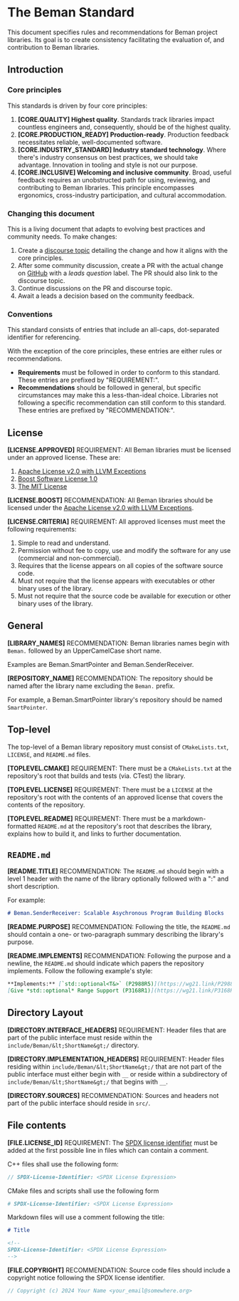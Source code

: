 # The Beman Standard

<!--
SPDX-License-Identifier: Apache-2.0 WITH LLVM-exception

Copyright (c) 2024 David Sankel <dsankel@boost.org>
-->

This document specifies rules and recommendations for Beman project libraries.
Its goal is to create consistency facilitating the evaluation of, and
contribution to Beman libraries.

## Introduction

### Core principles

This standards is driven by four core principles:

1. **[CORE.QUALITY] Highest quality**. Standards track libraries impact
   countless engineers and, consequently, should be of the highest quality.
2. **[CORE.PRODUCTION_READY] Production-ready**. Production feedback
   necessitates reliable, well-documented software.
3. **[CORE.INDUSTRY_STANDARD] Industry standard technology**. Where there's
   industry consensus on best practices, we should take advantage. Innovation in
   tooling and style is not our purpose.
4. **[CORE.INCLUSIVE] Welcoming and inclusive community**. Broad, useful
   feedback requires an unobstructed path for using, reviewing, and
   contributing to Beman libraries. This principle encompasses ergonomics,
   cross-industry participation, and cultural accommodation.

### Changing this document

This is a living document that adapts to evolving best practices and community
needs. To make changes:

1. Create a [discourse topic](https://discourse.boost.org) detailing the change
   and how it aligns with the core principles.
2. After some community discussion, create a PR with the actual change on
   [GitHub](https://github.com/beman-project/beman) with a *leads question*
   label. The PR should also link to the discourse topic.
3. Continue discussions on the PR and discourse topic.
4. Await a leads a decision based on the community feedback.

### Conventions

This standard consists of entries that include an all-caps, dot-separated
identifier for referencing.

With the exception of the core principles, these entries are either rules or
recommendations.

* **Requirements** must be followed in order to conform to this standard. These entries
  are prefixed by "REQUIREMENT:".
* **Recommendations** should be followed in general, but specific circumstances
  may make this a less-than-ideal choice. Libraries not following a specific
  recommendation can still conform to this standard. These entries are prefixed
  by "RECOMMENDATION:".

## License

**[LICENSE.APPROVED]** REQUIREMENT: All Beman libraries must be licensed
under an approved license. These are:

1. [Apache License v2.0 with LLVM Exceptions](https://llvm.org/LICENSE.txt)
2. [Boost Software License 1.0](https://www.boost.org/LICENSE_1_0.txt)
3. [The MIT License](https://opensource.org/license/mit)

**[LICENSE.BOOST]** RECOMMENDATION: All Beman libraries should be licensed under
the [Apache License v2.0 with LLVM Exceptions](https://llvm.org/LICENSE.txt).

**[LICENSE.CRITERIA]** REQUIREMENT: All approved licenses must meet the
following requirements:

1. Simple to read and understand.
2. Permission without fee to copy, use and modify the software for any
   use (commercial and non-commercial).
3. Requires that the license appears on all copies of the software source code.
4. Must not require that the license appears with executables or other binary
   uses of the library.
5. Must not require that the source code be available for execution or other
   binary uses of the library.

## General

**[LIBRARY_NAMES]** RECOMMENDATION: Beman libraries names begin with `Beman.`
followed by an UpperCamelCase short name.

Examples are Beman.SmartPointer and Beman.SenderReceiver.

**[REPOSITORY_NAME]** RECOMMENDATION: The repository should be named after the
library name excluding the `Beman.` prefix.

For example, a Beman.SmartPointer library's repository should be named
`SmartPointer`.

## Top-level

The top-level of a Beman library repository must consist of `CMakeLists.txt`,
`LICENSE`, and `README.md` files.

**[TOPLEVEL.CMAKE]** REQUIREMENT: There must be a `CMakeLists.txt` at the repository's root
that builds and tests (via. CTest) the library.

**[TOPLEVEL.LICENSE]** REQUIREMENT: There must be a `LICENSE` at the
repository's root with the contents of an approved license that covers the
contents of the repository.

**[TOPLEVEL.README]** REQUIREMENT: There must be a markdown-formatted
`README.md` at the repository's root that describes the library, explains how
to build it, and links to further documentation.

## `README.md`

**[README.TITLE]** RECOMMENDATION: The `README.md` should begin with a level 1
header with the name of the library optionally followed with a ":" and short
description.

For example:

```markdown
# Beman.SenderReceiver: Scalable Asychronous Program Building Blocks
```

**[README.PURPOSE]** RECOMMENDATION: Following the title, the `README.md` should
contain a one- or two-paragraph summary describing the library's purpose.

**[README.IMPLEMENTS]** RECOMMENDATION: Following the purpose and a newline, the
`README.md` should indicate which papers the repository implements. Follow the
following example's style:

```markdown
**Implements:** [`std::optional<T&>` (P2988R5)](https://wg21.link/P2988R5) and
[Give *std::optional* Range Support (P3168R1)](https://wg21.link/P3168R1).
```

## Directory Layout

**[DIRECTORY.INTERFACE_HEADERS]** REQUIREMENT: Header files that are part of the
public interface must reside within the `include/Beman/&lt;ShortName&gt;/`
directory.

**[DIRECTORY.IMPLEMENTATION_HEADERS]** REQUIREMENT: Header files residing within
`include/Beman/&lt;ShortName&gt;/` that are not part of the public interface
must either begin with `__` or reside within a subdirectory of
`include/Beman/&lt;ShortName&gt;/` that begins with `__`.

**[DIRECTORY.SOURCES]** RECOMMENDATION: Sources and headers not part of the
public interface should reside in `src/`.

## File contents

**[FILE.LICENSE_ID]** REQUIREMENT: The [SPDX license
identifier](https://spdx.dev/learn/handling-license-info/) must be added at the
first possible line in files which can contain a comment.

C++ files shall use the following form:

```C++
// SPDX-License-Identifier: <SPDX License Expression>
```

CMake files and scripts shall use the following form


```CMake
# SPDX-License-Identifier: <SPDX License Expression>
```

Markdown files will use a comment following the title:

```markdown
# Title

<!--
SPDX-License-Identifier: <SPDX License Expression>
-->
```

**[FILE.COPYRIGHT]** RECOMMENDATION: Source code files should include a
copyright notice following the SPDX license identifier.

```C++
// Copyright (c) 2024 Your Name <your_email@somewhere.org>
```
